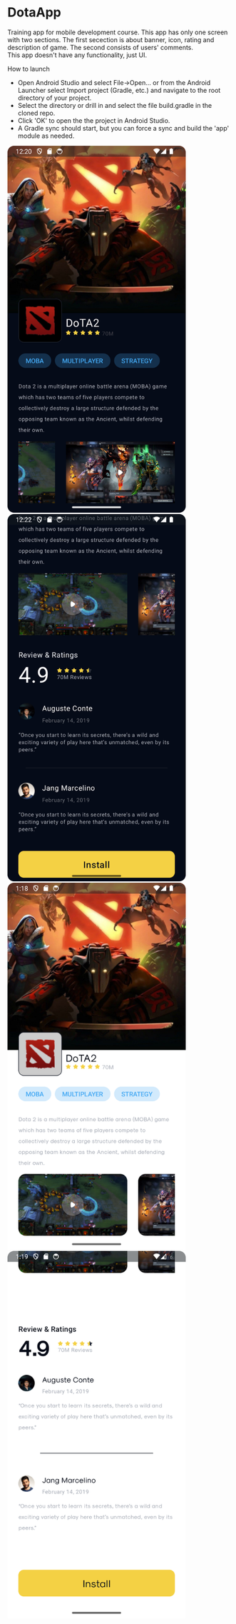# DotaApp
Training app for mobile development course. 
This app has only one screen with two sections. The first secection is about banner, icon, rating and description of game. The second consists of users' comments.   
This app doesn't have any functionality, just UI.

How to launch
- Open Android Studio and select File->Open... or from the Android Launcher select Import project (Gradle, etc.) and navigate to the root directory of your project.
- Select the directory or drill in and select the file build.gradle in the cloned repo.
- Click 'OK' to open the the project in Android Studio.
- A Gradle sync should start, but you can force a sync and build the 'app' module as needed.

<img src="./screenshots/Sc1.png" width="400" alt="screenshot 1"/><img src="./screenshots/Sc2.png" width="400" alt="screenshot 2"/>
<img src="./screenshots/ScLightTheme1.png" width="400" alt="screenshot light 1"/><img src="./screenshots/ScLightTheme2.png" width="400" alt="screenshot light 2"/>
